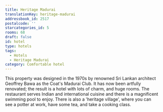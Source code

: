 ```yaml
---
title: Heritage Madurai
translationKey: heritage-madurai
addressbook_id: 2517
postalcode: ''
starcategories_id: 5
rooms: 68
draft: false
id: hotel
type: hotels
tags:
  - Hotels
  - Heritage Madurai
category: Comfortable hotel
---
```

This property was designed in the 1970s by renowned Sri Lankan architect Geoffrey Bawa as the Coat's Madurai Club. It has now been artfully renovated; the result is a hotel with lots of charm, and huge rooms. The restaurant serves Indian and international cuisine and there is a magnificent swimming pool to enjoy. There is also a 'heritage village', where you can see a potter at work, have some tea, and take a cooking class.